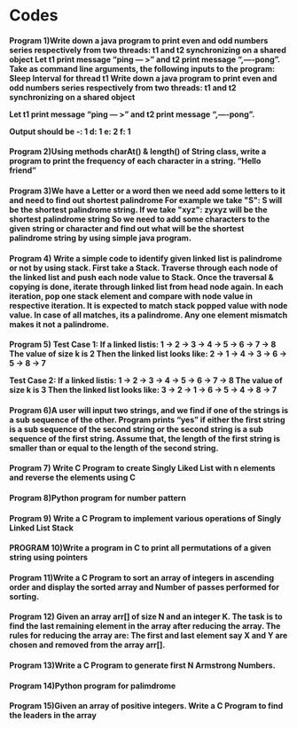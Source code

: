 # Codes
<h4>Program 1)Write down a java program to print even and odd numbers series respectively
from two threads: t1 and t2 synchronizing on a shared object
Let t1 print message “ping — >” and t2 print message “,—-pong”.
Take as command line arguments, the following inputs to the program:
Sleep Interval for thread t1
Write down a java program to print even and odd numbers series respectively from two
threads: t1 and t2 synchronizing on a shared object

Let t1 print message “ping — >” and t2 print message “,—-pong”.

Output should be
-: 1
d: 1
e: 2
f: 1
</h4>
<h4>
  Program 2)Using methods charAt() & length() of String class, write a program to print the
frequency of each character in a string.
“Hello friend”
  </h4>
  <h4>
  Program 3)We have a Letter or a word then we need add some letters to it and need to find out shortest palindrome
For example we take "S": S will be the shortest palindrome string.
If we take "xyz": zyxyz will be the shortest palindrome string
So we need to add some characters to the given string or character and find out what will be the shortest palindrome string by using simple java program.

</h4>
<h4>
 Program 4) Write a simple code to identify given linked list is palindrome or not by using stack.
First take a Stack. Traverse through each node of the linked list and push each node value to Stack.
Once the traversal & copying is done, iterate through linked list from head node again.
In each iteration, pop one stack element and compare with node value in respective iteration. It is expected to match stack popped value with node value.
In case of all matches, its a palindrome. Any one element mismatch makes it not a palindrome.


  </h4>

<h4>Program 5)
  Test Case 1:
If a linked listis: 1 → 2 → 3 → 4 → 5 → 6 → 7 → 8
The value of size k is 2
Then the linked list looks like: 2 → 1 → 4 → 3 → 6 → 5 → 8 → 7

Test Case 2:
If a linked listis: 1 → 2 → 3 → 4 → 5 → 6 → 7 → 8
The value of size k is 3
Then the linked list looks like: 3 → 2 → 1 → 6 → 5 → 4 → 8 → 7
</h4>

<h4>
  Program 6)A user will input two strings, and we find if one of the strings is a sub sequence of the other. Program prints “yes” if either the first string is a sub sequence of the second string or the second string is a sub sequence of the first string.
Assume that, the length of the first string is smaller than or equal to the length of the second string.
</h4>
<h4>
 Program 7) Write C Program to create Singly Liked List with n elements and reverse the elements using C
  </h4>
<h4>Program 8)Python program for number pattern
  </h4>
  <h4>
 Program 9) Write a C Program to implement various operations of Singly Linked List Stack
  </h4>
<h4>
  PROGRAM 10)Write a program in C to print all permutations of a given string using pointers
  </h4>
<h4>
  Program 11)Write a C Program to sort an array of integers in ascending order and display the sorted array and Number of passes performed for sorting.
  </h4>
<h4>
 Program 12) Given an array arr[] of size N and an integer K. The task is to find the last remaining element in the array after reducing the array. The rules for reducing the array are: The first and last element say X and Y are chosen and removed from the array arr[].
  </h4>
 <h4> Program 13)Write a C Program to generate first N Armstrong Numbers.</h4>
<h4>Program 14)Python program for palimdrome</h4>
<h4>Program 15)Given an array of positive integers. Write a C Program to find the leaders in the array</h4>
